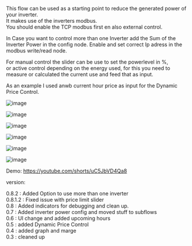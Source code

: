 This flow can be used as a starting point to reduce the generated power of your inverter. \
It makes use of the inverters modbus. \
You should enable the TCP modbus first en also external control.

In Case you want to control more than one Inverter add the Sum of the Inverter Power in the config node.
Enable and set correct Ip adress in the modbus write/read node.

For manual control the slider can be use to set the powerlevel in %, \
or active control depending on the energy used, 
for this you need to measure or calculated the current use and feed that as input.

As an example I used anwb current hour price as input for the Dynamic Price Control.


![image](https://github.com/hansvanlin/SMA-Tripower-5.0---Active-Power-Control/assets/108009649/a6323ea4-b4d0-4a62-a42c-f63598dd7e85)



![image](https://github.com/hansvanlin/SMA-Tripower-5.0---Active-Power-Control/assets/108009649/4ee3cdd7-6fae-4055-a493-a5215bb65103)


![image](https://github.com/hansvanlin/SMA-Tripower-5.0---Active-Power-Control/assets/108009649/89b4c1f8-5a57-4df6-b824-d70acfd88006)





![image](https://github.com/hansvanlin/SMA-Tripower-5.0---Active-Power-Control/assets/108009649/3d65d528-62fa-4543-8fda-0686908ec337)

![image](https://github.com/hansvanlin/SMA-Tripower-5.0---Active-Power-Control/assets/108009649/4338902e-4a1e-412a-a1e0-e01d632cc6e8)

![image](https://github.com/hansvanlin/SMA-Tripower-5.0---Active-Power-Control/assets/108009649/9b491acc-ac40-4954-a5c4-6dec282a0050)








Demo: https://youtube.com/shorts/uC5JbVD4Qa8 





version: 

0.8.2 : Added Option to use more than one inverter\
0.8.1.2 : Fixed issue with price limit slider \
0.8 : Added indicators for debugging and clean up. \
0.7 : Added inverter power config and moved stuff to subflows \
0.6 : UI change and added upcoming hours \
0.5 : added Dynamic Price Control \
0.4 : added graph and marge \
0.3 : cleaned up 

  

